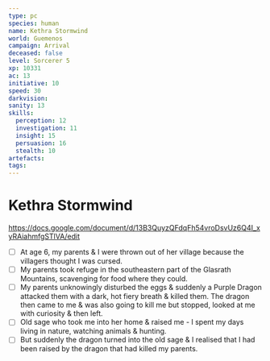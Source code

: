 ```yaml
---
type: pc
species: human
name: Kethra Stormwind
world: Guemenos
campaign: Arrival
deceased: false
level: Sorcerer 5
xp: 10331
ac: 13
initiative: 10
speed: 30
darkvision: 
sanity: 13
skills:
  perception: 12
  investigation: 11
  insight: 15
  persuasion: 16
  stealth: 10
artefacts:
tags:
---
```


# Kethra Stormwind

https://docs.google.com/document/d/13B3QuyzQFdqFh54vroDsvUz6Q4I_xyRAiahmfgSTlVA/edit

- [ ] At age 6, my parents & I were thrown out of her village because the villagers thought I was cursed. 
- [ ] My parents took refuge in the southeastern part of the Glasrath Mountains, scavenging for food where they could.
- [ ] My parents unknowingly disturbed the eggs & suddenly a Purple Dragon attacked them with a dark, hot fiery breath & killed them. The dragon then came to me & was also going to kill me but stopped, looked at me with curiosity & then left.
- [ ] Old sage who took me into her home & raised me - I spent my days living in nature, watching animals & hunting.
- [ ] But suddenly the dragon turned into the old sage & I realised that I had been raised by the dragon that had killed my parents.